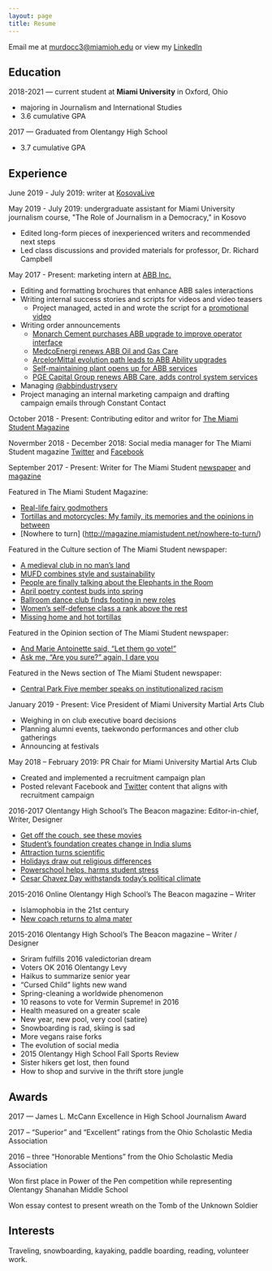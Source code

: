 ```yaml
---
layout: page
title: Resume
---
```


Email me at <murdocc3@miamioh.edu> or view my [LinkedIn](http://www.linkedin.com/in/chloe-m-275197133)

## **Education**

2018-2021 — current student at **Miami University** in Oxford, Ohio
- majoring in Journalism and International Studies
- 3.6 cumulative GPA

2017 — Graduated from Olentangy High School
- 3.7 cumulative GPA

## **Experience**

June 2019 - July 2019: writer at [KosovaLive](https://www.kosovalive360.com//?s=Chloe+Murdock)

May 2019 - July 2019: undergraduate assistant for Miami University journalism course, "The Role of Journalism in a Democracy," in Kosovo
- Edited long-form pieces of inexperienced writers and recommended next steps
- Led class discussions and provided materials for professor, Dr. Richard Campbell

May 2017 - Present: marketing intern at [ABB Inc.](http://www.abb.com/)
- Editing and formatting brochures that enhance ABB sales interactions
- Writing internal success stories and scripts for videos and video teasers
    - Project managed, acted in and wrote the script for a [promotional video](https://www.dropbox.com/s/ut79jmyeimx9tou/ServiceSells%20FINAL%20High%20Quality.mp4?dl=0)
- Writing order announcements
    - [Monarch Cement purchases ABB upgrade to improve operator interface](http://www.abb.com/cawp/seitp202/41e785445f004da8c1258154006c22c3.aspx)
    - [MedcoEnergi renews ABB Oil and Gas Care](http://medcoenergi%20renews%20abb%20oil%20and%20gas%20care/)
    - [ArcelorMittal evolution path leads to ABB Ability upgrades](http://www.abb.co.in/cawp/seitp202/3f90f076010a97a6c125818600649f83.aspx)
    - [Self-maintaining plant opens up for ABB services](http://www.abb.com/cawp/seitp202/fc80eb99040d282bc12582ab0063d059.aspx)
    - [PGE Capital Group renews ABB Care, adds control system services](https://new.abb.com/news/detail/5887/pge-capital-group-renews-abb-care-adds-control-systems-services)
- Managing [@abbindustryserv](https://twitter.com/abbindustryserv?lang=en)
- Project managing an internal marketing campaign and drafting campaign emails through Constant Contact

October 2018 - Present: Contributing editor and writor for [The Miami Student Magazine](http://magazine.miamistudent.net/)

Novermber 2018 - December 2018: Social media manager for The Miami Student magazine [Twitter](https://twitter.com/miamistudentmag?lang=en) and [Facebook](https://www.facebook.com/miamistudentmagazine/)

September 2017 - Present: Writer for The Miami Student [newspaper](https://miamistudent.net/author/chloe-murdock/) and [magazine](http://magazine.miamistudent.net/tortillas-and-motorcycles-my-family-its-memories-and-the-opinions-in-between/)

Featured in The Miami Student Magazine:
- [Real-life fairy godmothers](http://magazine.miamistudent.net/real-life-fairy-godmothers/)
- [Tortillas and motorcycles: My family, its memories and the opinions in between](http://magazine.miamistudent.net/tortillas-and-motorcycles-my-family-its-memories-and-the-opinions-in-between/)
- [Nowhere to turn] (http://magazine.miamistudent.net/nowhere-to-turn/)

Featured in the Culture section of The Miami Student newspaper:
- [A medieval club in no man’s land](https://miamistudent.net/a-medieval-club-in-no-mans-land/)
- [MUFD combines style and sustainability](https://miamistudent.net/mufd-combines-style-and-sustainability/)
- [People are finally talking about the Elephants in the Room](https://miamistudent.net/people-are-finally-talking-about-the-elephants-in-the-room/)
- [April poetry contest buds into spring](https://miamistudent.net/april-poetry-contest-buds-into-spring/)
- [Ballroom dance club finds footing in new roles](https://miamistudent.net/ballroom-dance-club-finds-footing-in-new-roles/)
- [Women’s self-defense class a rank above the rest](https://miamistudent.net/womens-self-defense-class-a-rank-above-the-rest/)
- [Missing home and hot tortillas](https://miamistudent.net/first-year-shock/)

Featured in the Opinion section of The Miami Student newspaper:
- [And Marie Antoinette said, “Let them go vote!”](https://miamistudent.net/and-marie-antoinette-said-let-them-go-vote/)
- [Ask me, “Are you sure?” again, I dare you](https://miamistudent.net/ask-me-are-you-sure-again-i-dare-you/)

Featured in the News section of The Miami Student newspaper:
- [Central Park Five member speaks on institutionalized racism](https://miamistudent.net/central-park-five-member-speaks-on-institutionalized-racism/)

January 2019 - Present: Vice President of Miami University Martial Arts Club
- Weighing in on club executive board decisions
- Planning alumni events, taekwondo performances and other club gatherings
- Announcing at festivals

May 2018 – February 2019: PR Chair for Miami University Martial Arts Club
- Created and implemented a recruitment campaign plan
- Posted relevant Facebook and [Twitter](https://twitter.com/MartialMiami) content that aligns with recruitment campaign

2016-2017 Olentangy High School’s The Beacon magazine: Editor-in-chief, Writer, Designer
- [Get off the couch, see these movies](/2017/03/01/Get-off-the-couch-see-these-movies)
- [Student’s foundation creates change in India slums](/2017/04/19/Students-foundation-creates-change-in-india-slums/)
- [Attraction turns scientific](/2017/02/01/Attraction-turns-scientific/)
- [Holidays draw out religious differences](/2016/12/01/Holidays-draw-out-religious-differences/)
- [Powerschool helps, harms student stress](/2017/03/01/Powerschool-helps-harms-student-stress/)
- [Cesar Chavez Day withstands today’s political climate](/2017/03/01/Cesar-Chaves-day-withstands-todays-political-climate/)

2015-2016 Online Olentangy High School’s The Beacon magazine – Writer
- Islamophobia in the 21st century
- [New coach returns to alma mater](https://ohsbeacon.com/688/sports/new-coach-returns-to-alma-mater/)

2015-2016 Olentangy High School’s The Beacon magazine – Writer / Designer

- Sriram fulfills 2016 valedictorian dream
- Voters OK 2016 Olentangy Levy
- Haikus to summarize senior year
- “Cursed Child” lights new wand
- Spring-cleaning a worldwide phenomenon
- 10 reasons to vote for Vermin Supreme! in 2016
- Health measured on a greater scale
- New year, new pool, very cool (satire)
- Snowboarding is rad, skiing is sad
- More vegans raise forks
- The evolution of social media
- 2015 Olentangy High School Fall Sports Review
- Sister hikers get lost, then found
- How to shop and survive in the thrift store jungle

## **Awards**
2017 — James L. McCann Excellence in High School Journalism Award

2017 – “Superior” and “Excellent” ratings from the Ohio Scholastic Media Association

2016 – three “Honorable Mentions” from the Ohio Scholastic Media Association

Won first place in Power of the Pen competition while representing Olentangy Shanahan Middle School

Won essay contest to present wreath on the Tomb of the Unknown Soldier

## **Interests**
Traveling, snowboarding, kayaking, paddle boarding, reading, volunteer work.
